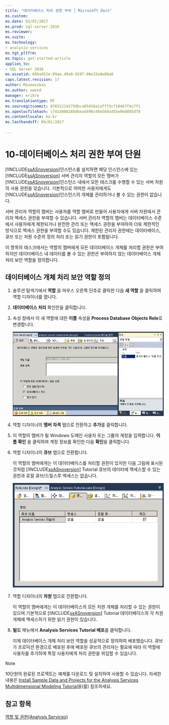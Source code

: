 ```yaml
---
title: "데이터베이스 처리 권한 부여 | Microsoft Docs"
ms.custom: 
ms.date: 03/07/2017
ms.prod: sql-server-2016
ms.reviewer: 
ms.suite: 
ms.technology:
- analysis-services
ms.tgt_pltfrm: 
ms.topic: get-started-article
applies_to:
- SQL Server 2016
ms.assetid: 69ba952e-09ae-49a9-9297-00e32e8e89a8
caps.latest.revision: 17
author: Minewiskan
ms.author: owend
manager: erikre
ms.translationtype: MT
ms.sourcegitcommit: 876522142756bca05416a1afff3cf10467f4c7f1
ms.openlocfilehash: c741d808288dbead490c48e569ad55e9b6895d78
ms.contentlocale: ko-kr
ms.lasthandoff: 09/01/2017

---
```

# <a name="lesson-10---granting-process-database-permissions"></a>10-데이터베이스 처리 권한 부여 단원
[!INCLUDE[ssASnoversion](../includes/ssasnoversion-md.md)]인스턴스를 설치하면 해당 인스턴스에 있는 [!INCLUDE[ssASnoversion](../includes/ssasnoversion-md.md)] 서버 관리자 역할의 모든 멤버가 [!INCLUDE[ssASnoversion](../includes/ssasnoversion-md.md)]인스턴스 내에서 모든 태스크를 수행할 수 있는 서버 차원의 사용 권한을 갖습니다. 기본적으로 어떠한 사용자에게도 [!INCLUDE[ssASnoversion](../includes/ssasnoversion-md.md)]인스턴스의 개체를 관리하거나 볼 수 있는 권한이 없습니다.  
  
서버 관리자 역할의 멤버는 사용자를 역할 멤버로 만들어 사용자에게 서버 차원에서 관리자 액세스 권한을 부여할 수 있습니다. 서버 관리자 역할의 멤버는 데이터베이스 수준에서 사용자에게 제한되거나 완전한 관리 또는 액세스 권한을 부여하여 더욱 제한적인 방식으로 액세스 권한을 부여할 수도 있습니다. 제한된 관리자 권한에는 데이터베이스, 큐브 또는 차원 수준의 정의 처리 또는 읽기 권한이 포함됩니다.  
  
이 항목의 태스크에서는 역할의 멤버에게 모든 데이터베이스 개체를 처리할 권한은 부여하지만 데이터베이스 내 데이터를 볼 수 있는 권한은 부여하지 않는 데이터베이스 개체 처리 보안 역할을 정의합니다.  
  
## <a name="defining-a-process-database-objects-security-role"></a>데이터베이스 개체 처리 보안 역할 정의  
  
1.  솔루션 탐색기에서 **역할** 을 마우스 오른쪽 단추로 클릭한 다음 **새 역할** 을 클릭하여 역할 디자이너를 엽니다.  
  
2.  **데이터베이스 처리** 확인란을 클릭합니다.  
  
3.  속성 창에서 이 새 역할에 대한 **이름** 속성을 **Process Database Objects Role**로 변경합니다.  
  
    ![역할 디자이너](../analysis-services/media/l10-security-1.png "역할 디자이너")  
  
4.  역할 디자이너의 **멤버 자격** 탭으로 전환하고 **추가**를 클릭합니다.  
  
5.  이 역할의 멤버가 될 Windows 도메인 사용자 또는 그룹의 계정을 입력합니다. **이름 확인** 을 클릭하여 계정 정보를 확인한 다음 **확인**을 클릭합니다.  
  
6.  역할 디자이너의 **큐브** 탭으로 전환합니다.  
  
    이 역할의 멤버에게는 이 데이터베이스를 처리할 권한이 있지만 다음 그림에 표시된 것처럼 [!INCLUDE[ssASnoversion](../includes/ssasnoversion-md.md)] Tutorial 큐브의 데이터에 액세스할 수 있는 권한과 로컬 큐브/드릴스루 액세스는 없습니다.  
  
    ![역할 디자이너의 큐브 탭](../analysis-services/media/l10-security-2.png "역할 디자이너의 큐브 탭")  
  
7.  역할 디자이너의 **차원** 탭으로 전환합니다.  
  
    이 역할의 멤버에게는 이 데이터베이스의 모든 차원 개체를 처리할 수 있는 권한이 있으며 기본적으로 [!INCLUDE[ssASnoversion](../includes/ssasnoversion-md.md)] Tutorial 데이터베이스의 각 차원 개체에 액세스하기 위한 읽기 권한이 있습니다.  
  
8.  **빌드** 메뉴에서 **Analysis Services Tutorial 배포**를 클릭합니다.  
  
    이제 데이터베이스 개체 처리 보안 역할을 성공적으로 정의하여 배포했습니다. 큐브가 프로덕션 환경으로 배포된 후에 배포된 큐브의 관리자는 필요에 따라 이 역할에 사용자를 추가하여 특정 사용자에게 처리 권한을 위임할 수 있습니다.  
  
> [!NOTE]  
> 10단원의 완료된 프로젝트는 예제를 다운로드 및 설치하여 사용할 수 있습니다. 자세한 내용은 [Install Sample Data and Projects for the Analysis Services Multidimensional Modeling Tutorial](../analysis-services/install-sample-data-and-projects.md)을(를) 참조하세요.  
  
## <a name="see-also"></a>참고 항목  
[역할 및 권한&#40;Analysis Services&#41;](../analysis-services/multidimensional-models/roles-and-permissions-analysis-services.md)  
  
  
  

